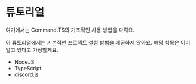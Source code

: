 # 튜토리얼

여기에서는 Command.TS의 기초적인 사용 방법을 다뤄요.

이 튜토리얼에서는 기본적인 프로젝트 설정 방법을 제공하지 않아요. 해당 항목은 이미 알고 있다고 가정할게요.

- NodeJS
- TypeScript
- discord.js
